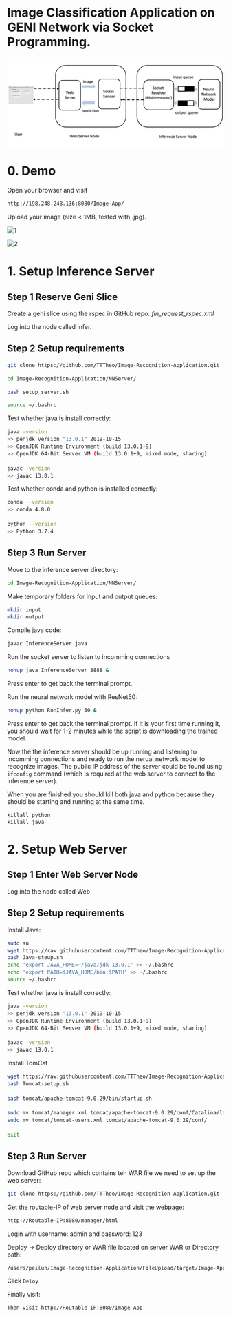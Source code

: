 



# Image Classification Application on GENI Network via Socket Programming.

![Screen Shot 2019-12-11 at 21.25.04](./overview.png)



# 0. Demo

Open your browser and visit

```bash
http://198.248.248.136:8080/Image-App/
```

Upload your image (size < 1MB, tested with .jpg).

![1](./1.png)

![2](./2.png)



# 1. Setup Inference Server



## Step 1 Reserve Geni Slice

Create a geni slice using the rspec in GitHub repo: *fin_request_rspec.xml* 

Log into the node called Infer.



## Step 2 Setup requirements

```bash
git clone https://github.com/TTTheo/Image-Recognition-Application.git
```

```bash
cd Image-Recognition-Application/NNServer/
```

```bash
bash setup_server.sh
```

```bash
source ~/.bashrc
```

Test whether java is install correctly:

```bash
java -version
>> penjdk version "13.0.1" 2019-10-15
>> OpenJDK Runtime Environment (build 13.0.1+9)
>> OpenJDK 64-Bit Server VM (build 13.0.1+9, mixed mode, sharing)

javac -version
>> javac 13.0.1
```

Test whether conda and python is installed correctly:

```bash
conda --version
>> conda 4.8.0

python --version
>> Python 3.7.4
```



## Step 3 Run Server

Move to the inference server directory:

```bash
cd Image-Recognition-Application/NNServer/
```

Make temporary folders for input and output queues:

```bash
mkdir input
mkdir output
```



Compile java code:

```bash
javac InferenceServer.java
```

Run the socket server to listen to incomming connections

```bash
nohup java InferenceServer 8888 &
```

Press enter to get back the terminal prompt.



Run the neural network model with ResNet50:

```bash
nohup python RunInfer.py 50 &
```

Press enter to get back the terminal prompt. If it is your first time running it, you should wait for 1-2 minutes while the script is downloading the trained model.



Now the the inference server should be up running and listening to incomming connections and ready to run the nerual network model to recognize images. The public IP address of the server could be found using `ifconfig` command (which is required at the web server to connect to the inference server).

When you are finished you should kill both java and python because they should be starting and running at the same time.

```vi nohup.out
killall python
killall java
```



# 2. Setup Web Server



## Step 1 Enter Web Server Node

Log into the node called Web



## Step 2 Setup requirements

Install Java:

```bash
sudo su
wget https://raw.githubusercontent.com/TTTheo/Image-Recognition-Application/master/Java-steup.sh
bash Java-steup.sh
echo 'export JAVA_HOME=~/java/jdk-13.0.1' >> ~/.bashrc 
echo 'export PATH=$JAVA_HOME/bin:$PATH' >> ~/.bashrc 
source ~/.bashrc
```

Test whether java is install correctly:

```bash
java -version
>> penjdk version "13.0.1" 2019-10-15
>> OpenJDK Runtime Environment (build 13.0.1+9)
>> OpenJDK 64-Bit Server VM (build 13.0.1+9, mixed mode, sharing)

javac -version
>> javac 13.0.1
```



Install TomCat

```bash
wget https://raw.githubusercontent.com/TTTheo/Image-Recognition-Application/master/Tomcat-setup.sh
bash Tomcat-setup.sh

bash tomcat/apache-tomcat-9.0.29/bin/startup.sh

sudo mv tomcat/manager.xml tomcat/apache-tomcat-9.0.29/conf/Catalina/localhost/
sudo mv tomcat/tomcat-users.xml tomcat/apache-tomcat-9.0.29/conf/

exit
```



## Step 3 Run Server

Download GitHub repo which contains teh WAR file we need to set up the web server:

```bash
git clone https://github.com/TTTheo/Image-Recognition-Application.git
```



Get the routable-IP of web server node and visit the webpage:

```bash
http://Routable-IP:8080/manager/html
```

Login with username: admin and password: 123

Deploy -> Deploy directory or WAR file located on server
WAR or Directory path: 

```bash
/users/peilun/Image-Recognition-Application/FileUpload/target/Image-App.war
```

Click `Deloy`



Finally visit:

```bash
Then visit http://Routable-IP:8080/Image-App
```

